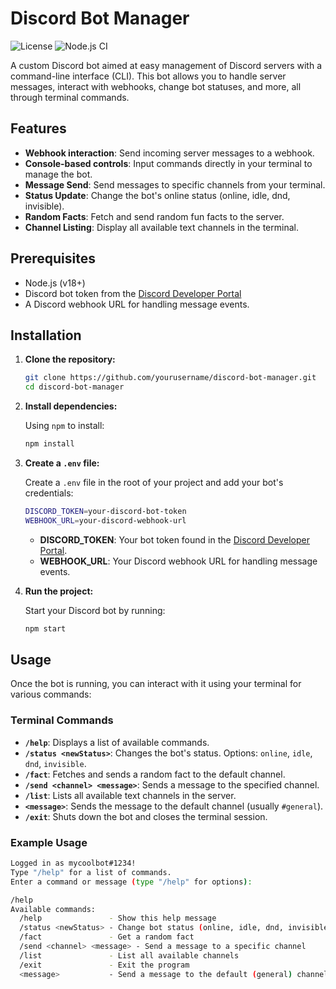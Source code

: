 # Discord Bot Manager

![License](https://img.shields.io/badge/license-MIT-blue) ![Node.js CI](https://img.shields.io/badge/node-%3E%3D18-brightgreen)

A custom Discord bot aimed at easy management of Discord servers with a command-line interface (CLI). This bot allows you to handle server messages, interact with webhooks, change bot statuses, and more, all through terminal commands.

## Features

- **Webhook interaction**: Send incoming server messages to a webhook.
- **Console-based controls**: Input commands directly in your terminal to manage the bot.
- **Message Send**: Send messages to specific channels from your terminal.
- **Status Update**: Change the bot's online status (online, idle, dnd, invisible).
- **Random Facts**: Fetch and send random fun facts to the server.
- **Channel Listing**: Display all available text channels in the terminal.
  
## Prerequisites

- Node.js (v18+)
- Discord bot token from the [Discord Developer Portal](https://discord.com/developers/applications)
- A Discord webhook URL for handling message events.

## Installation

1. **Clone the repository:**

    ```bash
    git clone https://github.com/yourusername/discord-bot-manager.git
    cd discord-bot-manager
    ```

2. **Install dependencies:**
   
    Using `npm` to install:

    ```bash
    npm install
    ```

3. **Create a `.env` file:**

   Create a `.env` file in the root of your project and add your bot's credentials:

    ```bash
    DISCORD_TOKEN=your-discord-bot-token
    WEBHOOK_URL=your-discord-webhook-url
    ```

   - **DISCORD_TOKEN**: Your bot token found in the [Discord Developer Portal](https://discord.com/developers/applications).
   - **WEBHOOK_URL**: Your Discord webhook URL for handling message events.

4. **Run the project:**
   
   Start your Discord bot by running:

    ```bash
    npm start
    ```

## Usage

Once the bot is running, you can interact with it using your terminal for various commands:

### Terminal Commands

- **`/help`**: Displays a list of available commands.
- **`/status <newStatus>`**: Changes the bot's status. Options: `online`, `idle`, `dnd`, `invisible`.
- **`/fact`**: Fetches and sends a random fact to the default channel.
- **`/send <channel> <message>`**: Sends a message to the specified channel.
- **`/list`**: Lists all available text channels in the server.
- **`<message>`**: Sends the message to the default channel (usually `#general`).
- **`/exit`**: Shuts down the bot and closes the terminal session.

### Example Usage

```bash
Logged in as mycoolbot#1234!
Type "/help" for a list of commands.
Enter a command or message (type "/help" for options): 

/help
Available commands:
  /help               - Show this help message
  /status <newStatus> - Change bot status (online, idle, dnd, invisible)
  /fact               - Get a random fact
  /send <channel> <message> - Send a message to a specific channel
  /list               - List all available channels
  /exit               - Exit the program
  <message>           - Send a message to the default (general) channel
